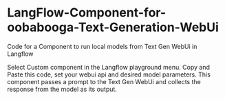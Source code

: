 # LangFlow-Component-for-oobabooga-Text-Generation-WebUi
Code for a Component to run local models from Text Gen WebUi in Langflow

Select Custom component in the Langflow playground menu. Copy and Paste this code, set your webui api and desired model parameters. This component passes a prompt to the Text Gen WebUi and collects the response from the model as its output. 
